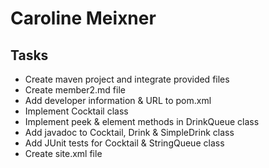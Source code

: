 # Caroline Meixner #

## Tasks #

- Create maven project and integrate provided files
- Create member2.md file
- Add developer information & URL to pom.xml
- Implement Cocktail class
- Implement peek & element methods in DrinkQueue class
- Add javadoc to Cocktail, Drink & SimpleDrink class
- Add JUnit tests for Cocktail & StringQueue class
- Create site.xml file
